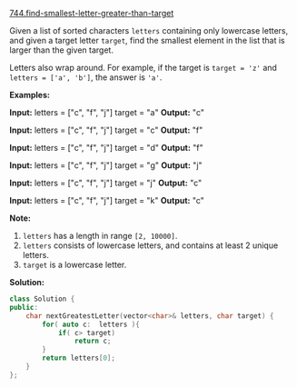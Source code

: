 [744.find-smallest-letter-greater-than-target](https://leetcode.com/problems/find-smallest-letter-greater-than-target/)  

Given a list of sorted characters `letters` containing only lowercase letters, and given a target letter `target`, find the smallest element in the list that is larger than the given target.

Letters also wrap around. For example, if the target is `target = 'z'` and `letters = ['a', 'b']`, the answer is `'a'`.

**Examples:**  

**Input:**
letters = \["c", "f", "j"\]
target = "a"
**Output:** "c"

**Input:**
letters = \["c", "f", "j"\]
target = "c"
**Output:** "f"

**Input:**
letters = \["c", "f", "j"\]
target = "d"
**Output:** "f"

**Input:**
letters = \["c", "f", "j"\]
target = "g"
**Output:** "j"

**Input:**
letters = \["c", "f", "j"\]
target = "j"
**Output:** "c"

**Input:**
letters = \["c", "f", "j"\]
target = "k"
**Output:** "c"

**Note:**  

1.  `letters` has a length in range `[2, 10000]`.
2.  `letters` consists of lowercase letters, and contains at least 2 unique letters.
3.  `target` is a lowercase letter.  



**Solution:**  

```cpp
class Solution {
public:
    char nextGreatestLetter(vector<char>& letters, char target) {
        for( auto c:  letters ){
            if( c> target)
                return c;
        }
        return letters[0];
    }
};
```
      